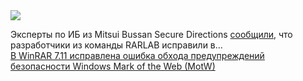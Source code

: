 <!--2025-04-06 14:29:34-->
<div class="yb">
  <div class="rss smaller1 habr"><img src="https://habrastorage.org/getpro/habr/upload_files/076/acd/2b0/076acd2b0d89753eb9bdd4e8a31c769b.jpg" /><p>Эксперты по ИБ из Mitsui Bussan Secure Directions <a href="https://www.bleepingcomputer.com/news/security/winrar-flaw-bypasses-windows-mark-of-the-web-security-alerts/" rel="noopener noreferrer nofollow">сообщили</a>, что разработчики из команды RARLAB исправили в... <br><a class="light" href="https://habr.com/ru/news/898068/?utm_source=habrahabr&utm_medium=rss&utm_campaign=898068">В WinRAR 7.11 исправлена ошибка обхода предупреждений безопасности Windows Mark of the Web (MotW)</a></div>
</div>
